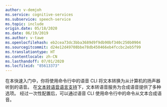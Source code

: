 ```yaml
---
author: v-demjoh
ms.service: cognitive-services
ms.subservice: speech-service
ms.topic: include
origin.date: 05/18/2020
ms.date: 06/19/2019
ms.author: v-tawe
ms.openlocfilehash: eb2cea73dc3bba3689d9f9db90bf340c250b0904
ms.sourcegitcommit: d24e12d49708bbe78db450466eb4fccbc2eb5f99
ms.translationtype: HT
ms.contentlocale: zh-CN
ms.lasthandoff: 07/01/2020
ms.locfileid: "85613373"
---
```

在本快速入门中，你将使用命令行中的语音 CLI 将文本转换为从计算机的扬声器听到的语音。 在[文本转语音语言支持](../../../../language-support.md#text-to-speech)下，文本转语音服务为合成语音提供了多种选项。 经过一次性配置后，可以通过语音 CLI 使用命令行中的命令从文本合成语音。
